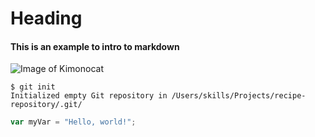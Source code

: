 # Heading
#### This is an example to intro to markdown
![Image of Kimonocat](https://octodex.github.com/images/kimonotocat.png)
```
$ git init
Initialized empty Git repository in /Users/skills/Projects/recipe-repository/.git/
```
``` javascript
var myVar = "Hello, world!";
```

